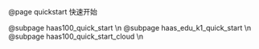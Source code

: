 @page quickstart 快速开始

@subpage haas100_quick_start \n
@subpage haas_edu_k1_quick_start \n
@subpage haas100_quick_start_cloud \n
